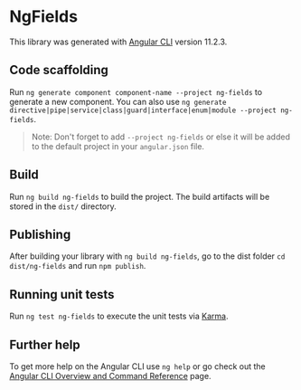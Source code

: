 # NgFields

This library was generated with [Angular CLI](https://github.com/angular/angular-cli) version 11.2.3.

## Code scaffolding

Run `ng generate component component-name --project ng-fields` to generate a new component. You can also use `ng generate directive|pipe|service|class|guard|interface|enum|module --project ng-fields`.
> Note: Don't forget to add `--project ng-fields` or else it will be added to the default project in your `angular.json` file. 

## Build

Run `ng build ng-fields` to build the project. The build artifacts will be stored in the `dist/` directory.

## Publishing

After building your library with `ng build ng-fields`, go to the dist folder `cd dist/ng-fields` and run `npm publish`.

## Running unit tests

Run `ng test ng-fields` to execute the unit tests via [Karma](https://karma-runner.github.io).

## Further help

To get more help on the Angular CLI use `ng help` or go check out the [Angular CLI Overview and Command Reference](https://angular.io/cli) page.
